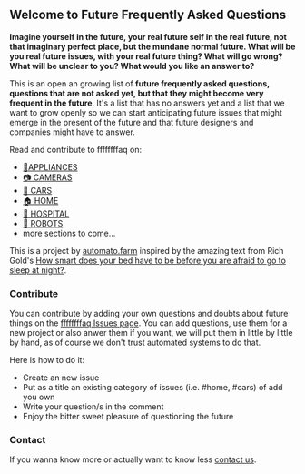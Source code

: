 ## Welcome to Future Frequently Asked Questions

**Imagine yourself in the future, your real future self in the real future, not that imaginary perfect place, but the mundane normal future. What will be you real future issues, with your real future thing? What will go wrong? What will be unclear to you? What would you like an answer to?**

This is an open an growing list of **future frequently asked questions, questions that are not asked yet, but that they might become very frequent in the future**. It's a list that has no answers yet and a list that we want to grow openly so we can start anticipating future issues that might emerge in the present of the future and that future designers and companies might have to answer.

Read and contribute to ffffffffaq on:
- [🔌APPLIANCES](http://www.ffffffffaq.com/appliances.html)
- [📷  CAMERAS](http://www.ffffffffaq.com/cameras.html)
- [🚗 CARS](http://www.ffffffffaq.com/cars.html)
- [🏠 HOME](http://www.ffffffffaq.com/home.html)
- [🏥 HOSPITAL](http://www.ffffffffaq.com/hospital.html)
- [🤖 ROBOTS](http://www.ffffffffaq.com/robots.html)
- more sections to come...

This is a project by [automato.farm](http://automato.farm/) inspired by the amazing text from Rich Gold's [How smart does your bed have to be before you are afraid to go to sleep at night?](http://90.146.8.18/en/archives/festival_archive/festival_catalogs/festival_artikel.asp?iProjectID=8689).

### Contribute

You can contribute by adding your own questions and doubts about future things on the [ffffffffaq Issues page](https://github.com/automato-build/ffffffffaq). You can add questions, use them for a new project or also anwer them if you want, we will put them in little by little by hand, as of course we don't trust automated systems to do that.

Here is how to do it:
- Create an new issue
- Put as a title an existing category of issues (i.e. #home, #cars) of add you own
- Write your question/s in the comment
- Enjoy the bitter sweet pleasure of questioning the future

### Contact

If you wanna know more or actually want to know less [contact us](mailto:hi@automato.farm).
